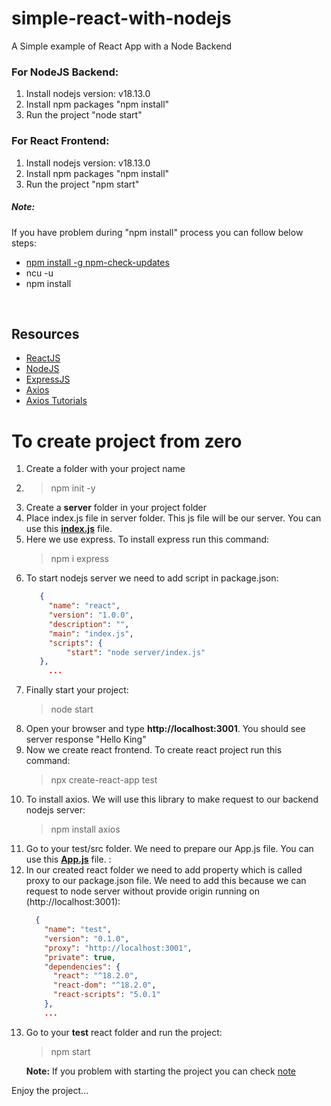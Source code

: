 # simple-react-with-nodejs
A Simple example of React App with a Node Backend

### For NodeJS Backend:

<ol>
  <li>Install nodejs version: v18.13.0</li>
  <li>Install npm packages "npm install"</li>
  <li>Run the project "node start"</li>
</ol>

### For React Frontend:

<ol>
  <li>Install nodejs version: v18.13.0</li>
  <li>Install npm packages "npm install"</li>
  <li>Run the project "npm start"</li>
</ol>

##### Note:

If you have problem during "npm install" process you can follow below steps:

- [npm install -g npm-check-updates](https://www.npmjs.com/package/npm-check-updates/v/3.0.12)
- ncu -u
- npm install
<br>

## Resources
- [ReactJS](https://reactjs.org/)
- [NodeJS](https://nodejs.org/)
- [ExpressJS](https://expressjs.com/)
- [Axios](https://axios-http.com/)
- [Axios Tutorials](https://www.digitalocean.com/community/tutorials/react-axios-react)

# To create project from zero

<ol>
  <li>Create a folder with your project name</li>
  <li>
    <blockquote>
      npm init -y
    </blockquote>
  </li>
  <li>Create a <b>server</b> folder in your project folder</li>
  <li>Place index.js file in server folder. This js file will be our server. You can use this <a href="https://raw.githubusercontent.com/MuhammedSafa/simple-react-with-nodejs/main/server/index.js?token=GHSAT0AAAAAAB7UO34R4C4FUAPCVV63ON22ZAG5OZA"><b>index.js</b></a> file.
    
      
  </li>
    <li>Here we use express. To install express run this command: 
      <blockquote>
        npm i express
      </blockquote>
  </li>
  <li>To start nodejs server we need to add script in package.json:
    


```json
   {
     "name": "react",
     "version": "1.0.0",
     "description": "",
     "main": "index.js",
     "scripts": {
         "start": "node server/index.js"
   },
     ...
```
  
      
  </li>
  <li>Finally start your project:
      <blockquote>
        node start
      </blockquote>
  </li>
  <li>Open your browser and type <b>http://localhost:3001</b>. You should see server response "Hello King"</li>
  <li>Now we create react frontend. To create react project run this command: 
    <blockquote>
      npx create-react-app test
    </blockquote>
  </li>
  <li>To install axios. We will use this library to make request to our backend nodejs server: 
    <blockquote>
      npm install axios
    </blockquote></li>
  <li>Go to your test/src folder. We need to prepare our App.js file. You can use this <a href="https://raw.githubusercontent.com/MuhammedSafa/simple-react-with-nodejs/main/test/src/App.js?token=GHSAT0AAAAAAB7UO34QTYOCYQGR5SC4OCSEZAG5S4A"><b>App.js</b></a> file. :
  </li>
  <li>In our created react folder we need to add property which is called proxy to our package.json file. 
    We need to add this because we can request to node server without provide origin running on (http://localhost:3001):
    
   

```json
  {
    "name": "test",
    "version": "0.1.0",
    "proxy": "http://localhost:3001",
    "private": true,
    "dependencies": {
      "react": "^18.2.0",
      "react-dom": "^18.2.0",
      "react-scripts": "5.0.1"
    },
    ...
```  
  </li>
  <li>Go to your <b>test</b> react folder and run the project:
    <blockquote>
        npm start
    </blockquote>
    <b>Note:</b> If you problem with starting the project you can check <a href="#note">note</a>
  </li>
</ol>


Enjoy the project...


